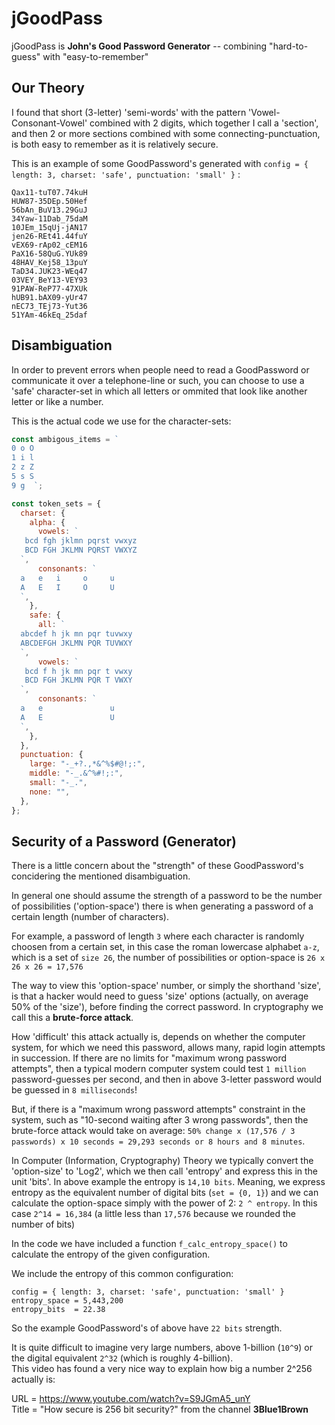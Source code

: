 # jGoodPass

jGoodPass is **John's Good Password Generator** -- combining "hard-to-guess" with "easy-to-remember"

## Our Theory

I found that short (3-letter) 'semi-words' with the pattern 'Vowel-Consonant-Vowel' combined with 2 digits, which together I call a 'section', and then 2 or more sections combined with some connecting-punctuation, is both easy to remember as it is relatively secure.

This is an example of some GoodPassword's generated with `config = { length: 3, charset: 'safe', punctuation: 'small' }` :

```
Qax11-tuT07.74kuH
HUW87-35DEp.50Hef
56bAn_BuV13.29GuJ
34Yaw-11Dab_75daM
10JEm_15qUj-jAN17
jen26-REt41.44fuY
vEX69-rAp02_cEM16
PaX16-58QuG.YUk89
48HAV_Kej58_13puY
TaD34.JUK23-WEq47
03VEY_BeY13-VEY93
91PAW-ReP77-47XUk
hUB91.bAX09-yUr47
nEC73_TEj73-Yut36
51YAm-46kEq_25daf
```

## Disambiguation

In order to prevent errors when people need to read a GoodPassword or communicate it over a telephone-line or such, you can choose to use a 'safe' character-set in which all letters or ommited that look like another letter or like a number.

This is the actual code we use for the character-sets:

```js
const ambigous_items = `
0 o O
1 i l
2 z Z
5 s S
9 g  `;

const token_sets = {
  charset: {
    alpha: {
      vowels: `
   bcd fgh jklmn pqrst vwxyz
   BCD FGH JKLMN PQRST VWXYZ
  `,
      consonants: `
  a   e   i     o     u
  A   E   I     O     U
  `,
    },
    safe: {
      all: `
  abcdef h jk mn pqr tuvwxy
  ABCDEFGH JKLMN PQR TUVWXY
  `,
      vowels: `
   bcd f h jk mn pqr t vwxy
   BCD FGH JKLMN PQR T VWXY
  `,
      consonants: `
  a   e               u
  A   E               U
  `,
    },
  },
  punctuation: {
    large: "-_+?.,*&^%$#@!;:",
    middle: "-_.&^%#!;:",
    small: "-_.",
    none: "",
  },
};
```

## Security of a Password (Generator)

There is a little concern about the "strength" of these GoodPassword's concidering the mentioned disambiguation.

In general one should assume the strength of a password to be the number of possibilities ('option-space') there is when generating a password of a certain length (number of characters).

For example, a password of length `3` where each character is randomly choosen from a certain set, in this case the roman lowercase alphabet `a-z`, which is a set of `size 26`, the number of possibilities or option-space is `26 x 26 x 26 = 17,576`

The way to view this 'option-space' number, or simply the shorthand 'size', is that a hacker would need to guess 'size' options (actually, on average 50% of the 'size'), before finding the correct password.
In cryptography we call this a **brute-force attack**.

How 'difficult' this attack actually is, depends on whether the computer system, for which we need this password, allows many, rapid login attempts in succession. If there are no limits for "maximum wrong password attempts", then a typical modern computer system could test `1 million` password-guesses per second, and then in above 3-letter password would be guessed in `8 milliseconds`!

But, if there is a "maximum wrong password attempts" constraint in the system, such as "10-second waiting after 3 wrong passwords", then the brute-force attack would take on average: `50% change x (17,576 / 3 passwords) x 10 seconds = 29,293 seconds or 8 hours and 8 minutes`.

In Computer (Information, Cryptography) Theory we typically convert the 'option-size' to 'Log2', which we then call 'entropy' and express this in the unit 'bits'.
In above example the entropy is `14,10 bits`.
Meaning, we express entropy as the equivalent number of digital bits (`set = {0, 1}`) and we can calculate the option-space simply with the power of 2: `2 ^ entropy`.
In this case `2^14 = 16,384` (a little less than `17,576` because we rounded the number of bits)

In the code we have included a function `f_calc_entropy_space()` to calculate the entropy of the given configuration.

We include the entropy of this common configuration:

```
config = { length: 3, charset: 'safe', punctuation: 'small' }
entropy_space = 5,443,200
entropy_bits  = 22.38
```

So the example GoodPassword's of above have `22 bits` strength.

It is quite difficult to imagine very large numbers, above 1-billion (`10^9`) or the digital equivalent `2^32` (which is roughly 4-billion). <br>
This video has found a very nice way to explain how big a number 2^256 actually is:

URL = https://www.youtube.com/watch?v=S9JGmA5_unY <br>
Title = "How secure is 256 bit security?" from the channel **3Blue1Brown**
